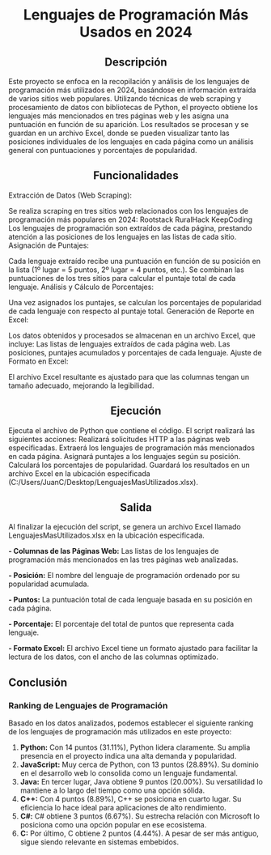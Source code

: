 <b><h1 align="center">Lenguajes de Programación Más Usados en 2024</h1></b>


<b><h2 align="center">Descripción</h2></b>
<p>Este proyecto se enfoca en la recopilación y análisis de los lenguajes de programación más utilizados en 2024, basándose en información extraída de varios sitios web populares.
Utilizando técnicas de web scraping y procesamiento de datos con bibliotecas de Python, el proyecto obtiene los lenguajes más mencionados en tres páginas web y les asigna una puntuación en función de su aparición.
Los resultados se procesan y se guardan en un archivo Excel, donde se pueden visualizar tanto las posiciones individuales de los lenguajes en cada página como un análisis general con puntuaciones y porcentajes de popularidad.</p>

<b><h2 align="center">Funcionalidades</h2></b>
<p>Extracción de Datos (Web Scraping):

Se realiza scraping en tres sitios web relacionados con los lenguajes de programación más populares en 2024:
Rootstack
RuralHack
KeepCoding
Los lenguajes de programación son extraídos de cada página, prestando atención a las posiciones de los lenguajes en las listas de cada sitio.
<br>
Asignación de Puntajes:

Cada lenguaje extraído recibe una puntuación en función de su posición en la lista (1º lugar = 5 puntos, 2º lugar = 4 puntos, etc.).
Se combinan las puntuaciones de los tres sitios para calcular el puntaje total de cada lenguaje.
Análisis y Cálculo de Porcentajes:

Una vez asignados los puntajes, se calculan los porcentajes de popularidad de cada lenguaje con respecto al puntaje total.
Generación de Reporte en Excel:

Los datos obtenidos y procesados se almacenan en un archivo Excel, que incluye:
Las listas de lenguajes extraídos de cada página web.
Las posiciones, puntajes acumulados y porcentajes de cada lenguaje.
Ajuste de Formato en Excel:

El archivo Excel resultante es ajustado para que las columnas tengan un tamaño adecuado, mejorando la legibilidad.
</p>

<b><h2 align="center">Ejecución</h2></b>

<p> Ejecuta el archivo de Python que contiene el código.
El script realizará las siguientes acciones:
Realizará solicitudes HTTP a las páginas web especificadas.
Extraerá los lenguajes de programación más mencionados en cada página.
Asignará puntajes a los lenguajes según su posición.
Calculará los porcentajes de popularidad.
Guardará los resultados en un archivo Excel en la ubicación especificada (C:/Users/JuanC/Desktop/LenguajesMasUtilizados.xlsx).</p>

<b><h2 align="center">Salida</h2></b>
<p>Al finalizar la ejecución del script, se genera un archivo Excel llamado LenguajesMasUtilizados.xlsx en la ubicación especificada. 

<b>- Columnas de las Páginas Web:</b>
Las listas de los lenguajes de programación más mencionados en las tres páginas web analizadas.


<b>- Posición:</b>
El nombre del lenguaje de programación ordenado por su popularidad acumulada.

<b>- Puntos:</b>
La puntuación total de cada lenguaje basada en su posición en cada página.

<b>- Porcentaje:</b>
El porcentaje del total de puntos que representa cada lenguaje.

<b>- Formato Excel:</b>
El archivo Excel tiene un formato ajustado para facilitar la lectura de los datos, con el ancho de las columnas optimizado.</p>


##  Conclusión

###  Ranking de Lenguajes de Programación

Basado en los datos analizados, podemos establecer el siguiente ranking de los lenguajes de programación más utilizados en este proyecto:

1. **Python:** Con 14 puntos (31.11%), Python lidera claramente. Su amplia presencia en el proyecto indica una alta demanda y popularidad.
2. **JavaScript:** Muy cerca de Python, con 13 puntos (28.89%). Su dominio en el desarrollo web lo consolida como un lenguaje fundamental.
3. **Java:** En tercer lugar, Java obtiene 9 puntos (20.00%). Su versatilidad lo mantiene a lo largo del tiempo como una opción sólida.
4. **C++:** Con 4 puntos (8.89%), C++ se posiciona en cuarto lugar. Su eficiencia lo hace ideal para aplicaciones de alto rendimiento.
5. **C#:** C# obtiene 3 puntos (6.67%). Su estrecha relación con Microsoft lo posiciona como una opción popular en ese ecosistema.
6. **C:** Por último, C obtiene 2 puntos (4.44%). A pesar de ser más antiguo, sigue siendo relevante en sistemas embebidos.

